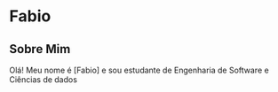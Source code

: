 # Fabio

## Sobre Mim
Olá! Meu nome é [Fabio] e sou estudante de Engenharia de Software e Ciências de dados
